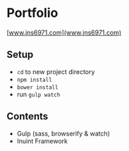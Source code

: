 # Portfolio

[www.jns6971.com](www.jns6971.com)

## Setup
- ```cd``` to new project directory
- ```npm install```
- ```bower install```
- run ```gulp watch```


## Contents
- Gulp (sass, browserify & watch)
- Inuint Framework